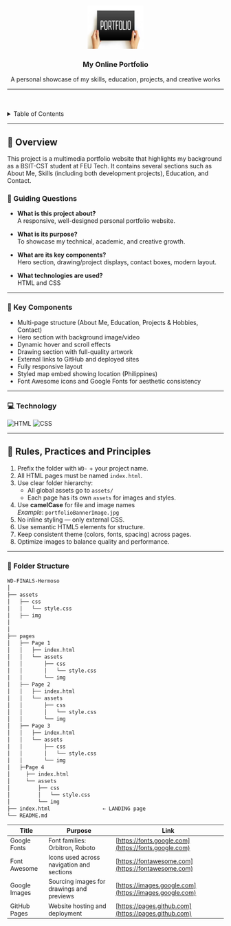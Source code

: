 <a name="readme-top"></a>

<br/>

<br />
<div align="center">
  <a href="https://github.com/gucciboy13/">
    <img src="./assets/img/portf.jpeg" alt="Lightning" width="130" height="100">
  </a>
  <h3 align="center">My Online Portfolio</h3>
</div>

<div align="center">
  A personal showcase of my skills, education, projects, and creative works
</div>

---

<br />
<br />

<details>
  <summary>Table of Contents</summary>
  <ol>
    <li>
      <a href="#overview">Overview</a>
      <ol>
        <li><a href="#key-components">Key Components</a></li>
        <li><a href="#technology">Technology</a></li>
      </ol>
    </li>
    <li><a href="#rules-practices-and-principles">Rules, Practices and Principles</a></li>
    <li><a href="#resources">Resources</a></li>
  </ol>
</details>

---

## 🧠 Overview

This project is a multimedia portfolio website that highlights my background as a BSIT-CST student at FEU Tech. It contains several sections such as About Me, Skills (including both development projects), Education, and Contact.

### 🎯 Guiding Questions

- **What is this project about?**  
  A responsive, well-designed personal portfolio website.

- **What is its purpose?**  
  To showcase my technical, academic, and creative growth.

- **What are its key components?**  
  Hero section, drawing/project displays, contact boxes, modern layout.

- **What technologies are used?**  
  HTML and CSS

---

### 🧩 Key Components

- Multi-page structure (About Me, Education, Projects & Hobbies, Contact)
- Hero section with background image/video
- Dynamic hover and scroll effects
- Drawing section with full-quality artwork
- External links to GitHub and deployed sites
- Fully responsive layout
- Styled map embed showing location (Philippines)
- Font Awesome icons and Google Fonts for aesthetic consistency

---

### 💻 Technology

![HTML](https://img.shields.io/badge/HTML-E34F26?style=for-the-badge&logo=html5&logoColor=white)
![CSS](https://img.shields.io/badge/CSS-1572B6?style=for-the-badge&logo=css3&logoColor=white)


---

## 📏 Rules, Practices and Principles

1. Prefix the folder with `WD-` + your project name.  
2. All HTML pages must be named `index.html`.  
3. Use clear folder hierarchy:  
   - All global assets go to `assets/`
   - Each page has its own `assets` for images and styles.  
4. Use **camelCase** for file and image names  
   _Example_: `portfolioBannerImage.jpg`  
5. No inline styling — only external CSS.
6. Use semantic HTML5 elements for structure.
7. Keep consistent theme (colors, fonts, spacing) across pages.
8. Optimize images to balance quality and performance.

---

### 📁 Folder Structure


```plaintext
WD-FINALS-Hermoso
│
├── assets
│   ├── css
│   │   └── style.css 
│   ├── img
│   
│
├── pages
│   ├── Page 1
│   │   ├── index.html
│   │   └── assets
│   │       ├── css
│   │       │   └── style.css
│   │       └── img
│   ├── Page 2
│   │   ├── index.html
│   │   └── assets
│   │       ├── css
│   │       │   └── style.css
│   │       └── img
│   ├── Page 3
│   │   ├── index.html
│   │   └── assets
│   │       ├── css
│   │       │   └── style.css
│   │       └── img
│   ├─Page 4
│     ├── index.html
│     └── assets
│         ├── css
│         │   └── style.css
│         └── img
├── index.html                 ← LANDING page
└── README.md
```
| Title         | Purpose                                   | Link                                                                 |
| ------------- | ----------------------------------------- | -------------------------------------------------------------------- |
| Google Fonts  | Font families: Orbitron, Roboto           | [https://fonts.google.com](https://fonts.google.com)                 |
| Font Awesome  | Icons used across navigation and sections | [https://fontawesome.com](https://fontawesome.com)                   |
| Google Images | Sourcing images for drawings and previews | [https://images.google.com](https://images.google.com)               |
| GitHub Pages  | Website hosting and deployment            | [https://pages.github.com](https://pages.github.com)                 |